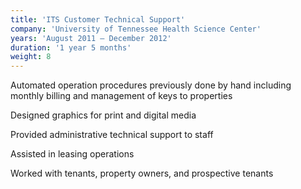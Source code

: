 ```yaml
---
title: 'ITS Customer Technical Support'
company: 'University of Tennessee Health Science Center'
years: 'August 2011 – December 2012'
duration: '1 year 5 months'
weight: 8
---
```


Automated operation procedures previously done by hand including monthly billing and management of keys to properties

Designed graphics for print and digital media

Provided administrative technical support to staff

Assisted in leasing operations

Worked with tenants, property owners, and prospective tenants
